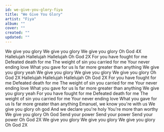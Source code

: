```yaml
---
id: we-give-you-glory-fiya
title: "We Give You Glory"
artist: "Fiya"
album: ""
cover: ""
created: ""
updated: ""
---
```


We give you glory We give you glory
We give you glory Oh God 4X
Hallelujah Hallelujah Hallelujah Oh God 2X
For you have fought for me
Defeated death for me
The weight of sin you carried for me
Your never ending love
What you gave for us
Is far more greater than anything
We give you glory yeah
We give you glory We give you glory
We give you glory Oh God 2X
Hallelujah Hallelujah Hallelujah Oh God 2X
For you have fought for me
Defeated death for me
The weight of sin you carried for me
Your never ending love
What you gave for us
Is far more greater than anything
We give you glory yeah
For you have fought for me
Defeated death for me
The weight of sin you carried for me
Your never ending love
What you gave for us
Is far more greater than anything
Emanuel, we know you're with us
We give you glory oh god
And we declare you're holy
You're more than worthy
We give you glory Oh God
Send your power Send your power
Send your power Oh God 2X
We give you glory We give you glory
We give you glory Oh God 2X